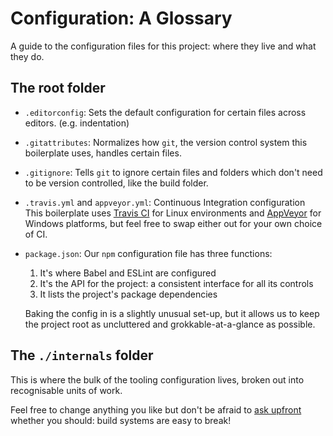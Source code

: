 # Configuration: A Glossary

A guide to the configuration files for this project: where they live and what
they do.

## The root folder

- `.editorconfig`: Sets the default configuration for certain files across editors. (e.g. indentation)

- `.gitattributes`: Normalizes how `git`, the version control system this boilerplate uses, handles certain files.

- `.gitignore`: Tells `git` to ignore certain files and folders which don't need to be version controlled, like the build folder.

- `.travis.yml` and `appveyor.yml`: Continuous Integration configuration<br/>
  This boilerplate uses [Travis CI](https://travis-ci.com) for Linux environments
  and [AppVeyor](https://www.appveyor.com/) for Windows platforms, but feel free
  to swap either out for your own choice of CI.

- `package.json`: Our `npm` configuration file has three functions:

  1.  It's where Babel and ESLint are configured
  1.  It's the API for the project: a consistent interface for all its controls
  1.  It lists the project's package dependencies

  Baking the config in is a slightly unusual set-up, but it allows us to keep
  the project root as uncluttered and grokkable-at-a-glance as possible.

## The `./internals` folder

This is where the bulk of the tooling configuration lives, broken out into
recognisable units of work.

Feel free to change anything you like but don't be afraid to [ask upfront](https://gitter.im/mxstbr/react-boilerplate)
whether you should: build systems are easy to break!
